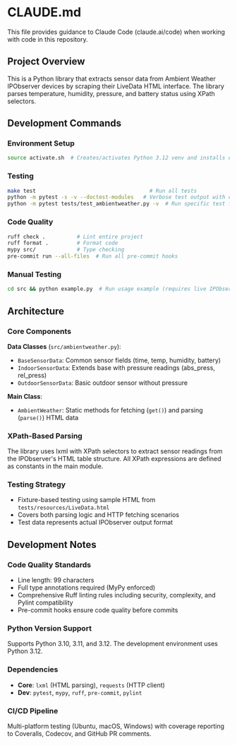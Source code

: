 # CLAUDE.md

This file provides guidance to Claude Code (claude.ai/code) when working with code in this repository.

## Project Overview

This is a Python library that extracts sensor data from Ambient Weather IPObserver devices by scraping their LiveData HTML interface. The library parses temperature, humidity, pressure, and battery status using XPath selectors.

## Development Commands

### Environment Setup
```bash
source activate.sh  # Creates/activates Python 3.12 venv and installs dependencies
```

### Testing
```bash
make test                                    # Run all tests
python -m pytest -s -v --doctest-modules   # Verbose test output with coverage
python -m pytest tests/test_ambientweather.py -v  # Run specific test file
```

### Code Quality
```bash
ruff check .          # Lint entire project
ruff format .         # Format code
mypy src/             # Type checking
pre-commit run --all-files  # Run all pre-commit hooks
```

### Manual Testing
```bash
cd src && python example.py  # Run usage example (requires live IPObserver device)
```

## Architecture

### Core Components

**Data Classes** (`src/ambientweather.py`):
- `BaseSensorData`: Common sensor fields (time, temp, humidity, battery)
- `IndoorSensorData`: Extends base with pressure readings (abs_press, rel_press)
- `OutdoorSensorData`: Basic outdoor sensor without pressure

**Main Class**:
- `AmbientWeather`: Static methods for fetching (`get()`) and parsing (`parse()`) HTML data

### XPath-Based Parsing
The library uses lxml with XPath selectors to extract sensor readings from the IPObserver's HTML table structure. All XPath expressions are defined as constants in the main module.

### Testing Strategy
- Fixture-based testing using sample HTML from `tests/resources/LiveData.html`
- Covers both parsing logic and HTTP fetching scenarios
- Test data represents actual IPObserver output format

## Development Notes

### Code Quality Standards
- Line length: 99 characters
- Full type annotations required (MyPy enforced)
- Comprehensive Ruff linting rules including security, complexity, and Pylint compatibility
- Pre-commit hooks ensure code quality before commits

### Python Version Support
Supports Python 3.10, 3.11, and 3.12. The development environment uses Python 3.12.

### Dependencies
- **Core**: `lxml` (HTML parsing), `requests` (HTTP client)
- **Dev**: `pytest`, `mypy`, `ruff`, `pre-commit`, `pylint`

### CI/CD Pipeline
Multi-platform testing (Ubuntu, macOS, Windows) with coverage reporting to Coveralls, Codecov, and GitHub PR comments.
